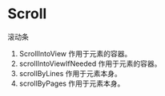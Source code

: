 # Scroll
滚动条
1. ScrollIntoView
作用于元素的容器。
2. scrollIntoViewIfNeeded
作用于元素的容器。
3. scrollByLines
作用于元素本身。
4. scrollByPages
作用于元素本身。
